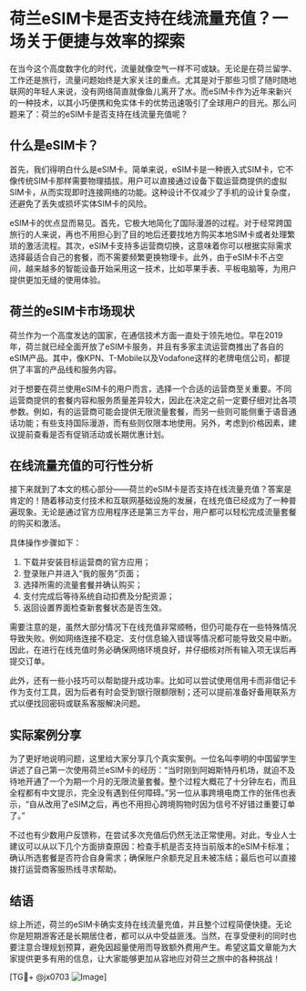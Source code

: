 # 荷兰eSIM卡是否支持在线流量充值？一场关于便捷与效率的探索

在当今这个高度数字化的时代，流量就像空气一样不可或缺。无论是在荷兰留学、工作还是旅行，流量问题始终是大家关注的重点。尤其是对于那些习惯了随时随地联网的年轻人来说，没有网络简直就像鱼儿离开了水。而eSIM卡作为近年来新兴的一种技术，以其小巧便携和免实体卡的优势迅速吸引了全球用户的目光。那么问题来了：荷兰的eSIM卡是否支持在线流量充值呢？

## 什么是eSIM卡？

首先，我们得明白什么是eSIM卡。简单来说，eSIM卡是一种嵌入式SIM卡，它不像传统SIM卡那样需要物理插拔。用户可以直接通过设备下载运营商提供的虚拟SIM卡，从而实现即时连接网络的功能。这种设计不仅减少了手机的设计复杂度，还避免了丢失或损坏实体SIM卡的风险。

eSIM卡的优点显而易见。首先，它极大地简化了国际漫游的过程。对于经常跨国旅行的人来说，再也不用担心到了目的地后还要找地方购买本地SIM卡或者处理繁琐的激活流程。其次，eSIM卡支持多运营商切换，这意味着你可以根据实际需求选择最适合自己的套餐，而不需要频繁更换物理卡。此外，由于eSIM卡不占空间，越来越多的智能设备开始采用这一技术，比如苹果手表、平板电脑等，为用户提供更加无缝的使用体验。

## 荷兰的eSIM卡市场现状

荷兰作为一个高度发达的国家，在通信技术方面一直处于领先地位。早在2019年，荷兰就已经全面开放了eSIM卡服务，并且有多家主流运营商推出了各自的eSIM产品。其中，像KPN、T-Mobile以及Vodafone这样的老牌电信公司，都提供了丰富的产品线和服务内容。

对于想要在荷兰使用eSIM卡的用户而言，选择一个合适的运营商至关重要。不同运营商提供的套餐内容和服务质量差异较大，因此在决定之前一定要仔细对比各项参数。例如，有的运营商可能会提供无限流量套餐，而另一些则可能侧重于语音通话功能；有些支持国际漫游，而有些则仅限本地使用。另外，考虑到价格因素，建议提前查看是否有促销活动或长期优惠计划。

## 在线流量充值的可行性分析

接下来就到了本文的核心部分——荷兰的eSIM卡是否支持在线流量充值？答案是肯定的！随着移动支付技术和互联网基础设施的发展，在线充值已经成为了一种普遍现象。无论是通过官方应用程序还是第三方平台，用户都可以轻松完成流量套餐的购买和激活。

具体操作步骤如下：
1. 下载并安装目标运营商的官方应用；
2. 登录账户并进入“我的服务”页面；
3. 选择所需的流量套餐并确认购买；
4. 支付完成后等待系统自动扣费及分配资源；
5. 返回设置界面检查新套餐状态是否生效。

需要注意的是，虽然大部分情况下在线充值非常顺畅，但仍可能存在一些特殊情况导致失败。例如网络连接不稳定、支付信息输入错误等情况都可能导致交易中断。因此，在进行在线充值时务必确保网络环境良好，并仔细核对所有输入项无误后再提交订单。

此外，还有一些小技巧可以帮助提升成功率。比如可以尝试使用信用卡而非借记卡作为支付工具，因为后者有时会受到银行限额限制；还可以提前准备好备用联系方式以便找回密码或联系客服解决问题。

## 实际案例分享

为了更好地说明问题，这里给大家分享几个真实案例。一位名叫李明的中国留学生讲述了自己第一次使用荷兰eSIM卡的经历：“当时刚到阿姆斯特丹机场，就迫不及待地开通了一个为期一个月的无限流量套餐。整个过程大概花了十分钟左右，而且全程都有中文提示，完全没有遇到任何障碍。”另一位从事跨境电商工作的张伟也表示，“自从改用了eSIM之后，再也不用担心跨境购物时因为信号不好错过重要订单了。”

不过也有少数用户反馈称，在尝试多次充值后仍然无法正常使用。对此，专业人士建议可以从以下几个方面排查原因：检查手机是否支持当前版本的eSIM卡标准；确认所选套餐是否符合自身需求；确保账户余额充足且未被冻结；最后也可以直接拨打运营商客服热线寻求帮助。

## 结语

综上所述，荷兰的eSIM卡确实支持在线流量充值，并且整个过程简便快捷。无论你是短期游客还是长期居住者，都可以从中受益匪浅。当然，在享受便利的同时也要注意合理规划预算，避免因超量使用而导致额外费用产生。希望这篇文章能为大家提供更多有用的信息，让大家能够更加从容地应对荷兰之旅中的各种挑战！

[TG💪+ @jx0703 ![Image](https://github.com/user-attachments/assets/dbca1d08-cadb-493c-b0ec-ad6f7a83f270)]